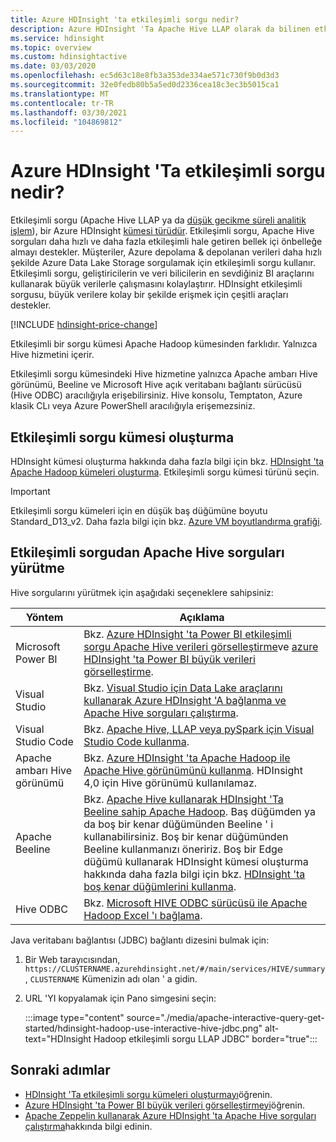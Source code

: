 ```yaml
---
title: Azure HDInsight 'ta etkileşimli sorgu nedir?
description: Azure HDInsight 'Ta Apache Hive LLAP olarak da bilinen etkileşimli sorguya giriş
ms.service: hdinsight
ms.topic: overview
ms.custom: hdinsightactive
ms.date: 03/03/2020
ms.openlocfilehash: ec5d63c18e8fb3a353de334ae571c730f9b0d3d3
ms.sourcegitcommit: 32e0fedb80b5a5ed0d2336cea18c3ec3b5015ca1
ms.translationtype: MT
ms.contentlocale: tr-TR
ms.lasthandoff: 03/30/2021
ms.locfileid: "104869812"
---
```

# <a name="what-is-interactive-query-in-azure-hdinsight"></a>Azure HDInsight 'Ta etkileşimli sorgu nedir?

Etkileşimli sorgu (Apache Hive LLAP ya da [düşük gecikme süreli analitik işlem](https://cwiki.apache.org/confluence/display/Hive/LLAP)), bir Azure HDInsight [kümesi türüdür](../hdinsight-hadoop-provision-linux-clusters.md#cluster-type). Etkileşimli sorgu, Apache Hive sorguları daha hızlı ve daha fazla etkileşimli hale getiren bellek içi önbelleğe almayı destekler. Müşteriler, Azure depolama & depolanan verileri daha hızlı şekilde Azure Data Lake Storage sorgulamak için etkileşimli sorgu kullanır. Etkileşimli sorgu, geliştiricilerin ve veri bilicilerin en sevdiğiniz BI araçlarını kullanarak büyük verilerle çalışmasını kolaylaştırır. HDInsight etkileşimli sorgusu, büyük verilere kolay bir şekilde erişmek için çeşitli araçları destekler.

[!INCLUDE [hdinsight-price-change](../../../includes/hdinsight-enhancements.md)]

Etkileşimli bir sorgu kümesi Apache Hadoop kümesinden farklıdır. Yalnızca Hive hizmetini içerir.

Etkileşimli sorgu kümesindeki Hive hizmetine yalnızca Apache ambarı Hive görünümü, Beeline ve Microsoft Hive açık veritabanı bağlantı sürücüsü (Hive ODBC) aracılığıyla erişebilirsiniz. Hive konsolu, Temptaton, Azure klasik CLı veya Azure PowerShell aracılığıyla erişemezsiniz.

## <a name="create-an-interactive-query-cluster"></a>Etkileşimli sorgu kümesi oluşturma

HDInsight kümesi oluşturma hakkında daha fazla bilgi için bkz. [HDInsight 'ta Apache Hadoop kümeleri oluşturma](../hdinsight-hadoop-provision-linux-clusters.md). Etkileşimli sorgu kümesi türünü seçin.

> [!IMPORTANT]
> Etkileşimli sorgu kümeleri için en düşük baş düğümüne boyutu Standard_D13_v2. Daha fazla bilgi için bkz. [Azure VM boyutlandırma grafiği](../../cloud-services/cloud-services-sizes-specs.md#dv2-series).

## <a name="execute-apache-hive-queries-from-interactive-query"></a>Etkileşimli sorgudan Apache Hive sorguları yürütme

Hive sorgularını yürütmek için aşağıdaki seçeneklere sahipsiniz:

|Yöntem |Açıklama |
|---|---|
|Microsoft Power BI|Bkz. [Azure HDInsight 'ta Power BI etkileşimli sorgu Apache Hive verileri görselleştirme](./apache-hadoop-connect-hive-power-bi-directquery.md)ve [azure HDInsight 'ta Power BI büyük verileri görselleştirme](../hadoop/apache-hadoop-connect-hive-power-bi.md).|
|Visual Studio|Bkz. [Visual Studio için Data Lake araçlarını kullanarak Azure HDInsight 'A bağlanma ve Apache Hive sorguları çalıştırma](../hadoop/apache-hadoop-visual-studio-tools-get-started.md#run-interactive-apache-hive-queries).|
|Visual Studio Code|Bkz. [Apache Hive, LLAP veya pySpark için Visual Studio Code kullanma](../hdinsight-for-vscode.md).|
|Apache ambarı Hive görünümü|Bkz. [Azure HDInsight 'ta Apache Hadoop ile Apache Hive görünümünü kullanma](../hadoop/apache-hadoop-use-hive-ambari-view.md). HDInsight 4,0 için Hive görünümü kullanılamaz.|
|Apache Beeline|Bkz. [Apache Hive kullanarak HDInsight 'Ta Beeline sahip Apache Hadoop](../hadoop/apache-hadoop-use-hive-beeline.md). Baş düğümden ya da boş bir kenar düğümünden Beeline ' i kullanabilirsiniz. Boş bir kenar düğümünden Beeline kullanmanızı öneririz. Boş bir Edge düğümü kullanarak HDInsight kümesi oluşturma hakkında daha fazla bilgi için bkz. [HDInsight 'ta boş kenar düğümlerini kullanma](../hdinsight-apps-use-edge-node.md).|
|Hive ODBC|Bkz. [Microsoft HIVE ODBC sürücüsü ile Apache Hadoop Excel 'ı bağlama](../hadoop/apache-hadoop-connect-excel-hive-odbc-driver.md).|

Java veritabanı bağlantısı (JDBC) bağlantı dizesini bulmak için:

1. Bir Web tarayıcısından, `https://CLUSTERNAME.azurehdinsight.net/#/main/services/HIVE/summary` , `CLUSTERNAME` Kümenizin adı olan ' a gidin.
1. URL 'YI kopyalamak için Pano simgesini seçin:

   :::image type="content" source="./media/apache-interactive-query-get-started/hdinsight-hadoop-use-interactive-hive-jdbc.png" alt-text="HDInsight Hadoop etkileşimli sorgu LLAP JDBC" border="true":::

## <a name="next-steps"></a>Sonraki adımlar

* [HDInsight 'Ta etkileşimli sorgu kümeleri oluşturmayı](../hdinsight-hadoop-provision-linux-clusters.md)öğrenin.
* [Azure HDInsight 'ta Power BI büyük verileri görselleştirmeyi](../hadoop/apache-hadoop-connect-hive-power-bi.md)öğrenin.
* [Apache Zeppelin kullanarak Azure HDInsight 'ta Apache Hive sorguları çalıştırma](../interactive-query/hdinsight-connect-hive-zeppelin.md)hakkında bilgi edinin.
